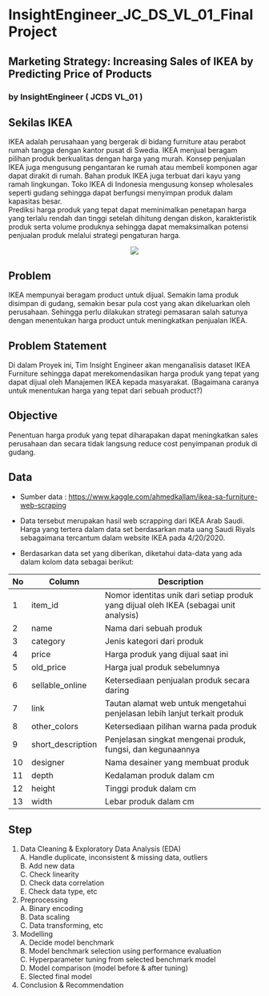 ﻿# InsightEngineer_JC_DS_VL_01_FinalProject
## Marketing Strategy: Increasing Sales of IKEA by Predicting Price of Products
### by InsightEngineer ( JCDS VL_01 ) 

## Sekilas IKEA
IKEA adalah perusahaan yang bergerak di bidang furniture atau perabot rumah tangga dengan kantor pusat di Swedia. IKEA menjual beragam pilihan produk berkualitas dengan harga yang murah. Konsep penjualan IKEA juga mengusung pengantaran ke rumah atau membeli komponen agar dapat dirakit di rumah. Bahan produk IKEA juga terbuat dari kayu yang ramah lingkungan. Toko IKEA di Indonesia mengusung konsep wholesales seperti gudang sehingga dapat berfungsi menyimpan produk dalam kapasitas besar.
<br />
Prediksi harga produk yang tepat dapat meminimalkan penetapan harga yang terlalu rendah dan tinggi setelah dihitung dengan diskon, karakteristik produk serta volume produknya sehingga dapat memaksimalkan potensi penjualan produk melalui strategi pengaturan harga.
<br />
<p align="center">
<img src="https://user-images.githubusercontent.com/92136872/136832726-dba93177-fa47-47ed-9289-1fb65ab4b8cd.jpg"/>
</p>

## Problem
IKEA mempunyai beragam product untuk dijual. Semakin lama produk disimpan di gudang, semakin besar pula cost yang akan dikeluarkan oleh perusahaan. Sehingga perlu dilakukan strategi pemasaran salah satunya dengan menentukan harga product untuk meningkatkan penjualan IKEA.

## Problem Statement
Di dalam Proyek ini, Tim Insight Engineer akan menganalisis dataset IKEA Furniture sehingga dapat merekomendasikan harga produk yang tepat yang dapat dijual oleh Manajemen IKEA kepada masyarakat. (Bagaimana caranya untuk menentukan harga yang tepat dari sebuah product?)

## Objective
Penentuan harga produk yang tepat diharapakan dapat meningkatkan sales perusahaan dan secara tidak langsung reduce cost penyimpanan produk di gudang.

## Data
- Sumber data : https://www.kaggle.com/ahmedkallam/ikea-sa-furniture-web-scraping 

- Data tersebut merupakan hasil web scrapping dari IKEA Arab Saudi. Harga yang tertera dalam data set berdasarkan mata uang Saudi Riyals sebagaimana tercantum dalam website IKEA pada 4/20/2020.

- Berdasarkan data set yang diberikan, diketahui data-data yang ada dalam kolom data sebagai berikut:

| No | Column | Description |
| -- | ------ | ----------- |
| 1 | item_id | Nomor identitas unik dari setiap produk yang dijual oleh IKEA (sebagai unit analysis) |
| 2 | name | Nama dari sebuah produk |
| 3 | category | Jenis kategori dari produk |
| 4 | price | Harga produk yang dijual saat ini |
| 5 | old_price | Harga jual produk sebelumnya |
| 6 | sellable_online | Ketersediaan penjualan produk secara daring |
| 7 | link | Tautan alamat web untuk mengetahui penjelasan lebih lanjut terkait produk |
| 8 | other_colors | Ketersediaan pilihan warna pada produk |
| 9 | short_description | Penjelasan singkat mengenai produk, fungsi, dan kegunaannya |
| 10 | designer | Nama desainer yang membuat produk |
| 11 | depth | Kedalaman produk dalam cm |
| 12 | height | Tinggi produk dalam cm |
| 13 | width | Lebar produk dalam cm |


## Step
1. Data Cleaning & Exploratory Data Analysis (EDA)
<br /> A. Handle duplicate, inconsistent & missing data, outliers
<br /> B. Add new data
<br /> C. Check linearity
<br /> D. Check data correlation
<br /> E. Check data type, etc
2. Preprocessing
<br /> A. Binary encoding
<br /> B. Data scaling
<br /> C. Data transforming, etc
3. Modelling
<br /> A. Decide model benchmark
<br /> B. Model benchmark selection using performance evaluation
<br /> C. Hyperparameter tuning from selected benchmark model
<br /> D. Model comparison (model before & after tuning)
<br /> E. Slected final model
5. Conclusion & Recommendation
